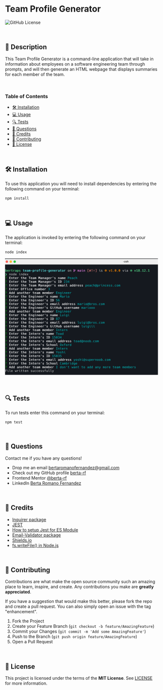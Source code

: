 # Team Profile Generator


![GitHub License](https://img.shields.io/badge/License-MIT-yellow.svg)

</br>

## 🎯 Description
This Team Profile Generator is a command-line application that will take in information about employees on a software engineering team through prompts, and will then generate an HTML webpage that displays summaries for each member of the team.

</br>

### Table of Contents

- [🛠 Installation](#-installation)
- [💻 Usage](#-usage)
- [🔍 Tests](#-tests)
- [💬 Questions](#-questions)
- [🤝 Credits](#-credits)
- [💪 Contributing](#-contributing)
- [📖 License](#-license)


</br>

## 🛠 Installation

To use this application you will need to install dependencies by entering the following command on your terminal:

```
npm install
```

</br>

## 💻 Usage

The application is invoked by entering the following command on your terminal:

```
node index
```

  
![App Screenshot](./assets/images/screenshot.png)

</br>

## 🔍 Tests

To run tests enter this command on your terminal:

```
npm test
```

</br>

## 💬 Questions

Contact me if you have any questions!

- Drop me an email [bertaromanofernandez@gmail.com](mailto:bertaromanofernandez@gmail.com)
- Check out my GitHub profile [berta-rf](https://github.com/berta-rf)
- Frontend Mentor [@berta-rf](https://www.frontendmentor.io/profile/)
- LinkedIn [Berta Romano Fernandez](https://www.linkedin.com/in/berta-romano-fernandez-85a51117a/)

</br>

## 🤝 Credits

* [Inquirer package](https://www.npmjs.com/package/inquirer)
* [JEST](https://jestjs.io/docs/getting-started)
* [How to setup Jest for ES Module](https://how-to.dev/how-to-set-up-jest-for-es-module)
* [Email-Validator package](https://www.npmjs.com/package/email-validator)
* [Shields.io](https://shields.io/)
* [fs.writeFile() in Node.js](https://www.geeksforgeeks.org/node-js-fs-writefile-method/)

</br>

## 💪 Contributing

Contributions are what make the open source community such an amazing place to learn, inspire, and create. Any contributions you make are **greatly appreciated**.

If you have a suggestion that would make this better, please fork the repo and create a pull request. You can also simply open an issue with the tag "enhancement".

1. Fork the Project
2. Create your Feature Branch (`git checkout -b feature/AmazingFeature`)
3. Commit your Changes (`git commit -m 'Add some AmazingFeature'`)
4. Push to the Branch (`git push origin feature/AmazingFeature`)
5. Open a Pull Request

</br>

## 📖 License

This project is licensed under the terms of the **MIT License**. See [LICENSE](LICENSE) for more information.

 